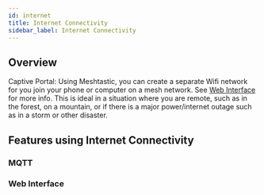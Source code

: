 ```yaml
---
id: internet
title: Internet Connectivity
sidebar_label: Internet Connectivity
---
```

## Overview

Captive Portal: Using Meshtastic, you can create a separate Wifi network for you join your phone or computer on a mesh network. See [Web Interface](https://meshtastic.org/docs/software/web/web-app-software) for more info. This is ideal in a situation where you are remote, such as in the forest, on a mountain, or if there is a major power/internet outage such as in a storm or other disaster.

## Features using Internet Connectivity

### MQTT

### Web Interface
